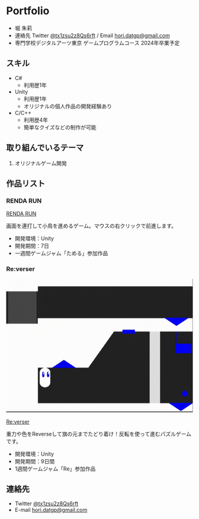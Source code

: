 # Portfolio

- 堀 朱莉
- 連絡先 Twitter [@tx1zsu2z8Qs6rft](https://twitter.com/tx1zsu2z8Qs6rft) / Email [hori.datgp@gmail.com](mailto:hori.datgp@gmail.com)
- 専門学校デジタルアーツ東京 ゲームプログラムコース 2024年卒業予定


## スキル
- C#
  - 利用歴1年
- Unity
  - 利用歴1年
  - オリジナルの個人作品の開発経験あり
- C/C++
  - 利用歴4年
  - 簡単なクイズなどの制作が可能

## 取り組んでいるテーマ
1. オリジナルゲーム開発

## 作品リスト

### RENDA RUN


[RENDA RUN](https://unityroom.com/games/rendarun)

画面を連打して小鳥を進めるゲーム。マウスの右クリックで前進します。

- 開発環境：Unity
- 開発期間：7日
- 一週間ゲームジャム「ためる」参加作品

### Re:verser
[<img src="samune1.gif" alt="Re:verser" style="height: 360px">](https://unityroom.com/games/reverser)

[Re:verser](https://unityroom.com/games/reverser)

重力や色をReverseして旗の元までたどり着け！反転を使って進むパズルゲームです。

- 開発環境：Unity
- 開発期間：9日間
- 1週間ゲームジャム「Re」参加作品



## 連絡先
- Twitter [@tx1zsu2z8Qs6rft](https://twitter.com/tx1zsu2z8Qs6rft) 
- E-mail [hori.datgp@gmail.com](mailto:hori.datgp@gmail.com)

